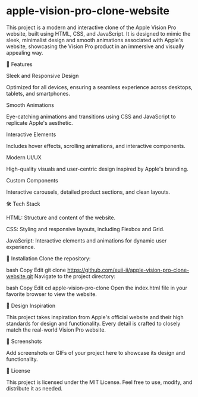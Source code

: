 # apple-vision-pro-clone-website

This project is a modern and interactive clone of the Apple Vision Pro website, built using HTML, CSS, and JavaScript. It is designed to mimic the sleek, minimalist design and smooth animations associated with Apple's website, showcasing the Vision Pro product in an immersive and visually appealing way.

🚀 Features

Sleek and Responsive Design

Optimized for all devices, ensuring a seamless experience across desktops, tablets, and smartphones.

Smooth Animations

Eye-catching animations and transitions using CSS and JavaScript to replicate Apple's aesthetic.

Interactive Elements

Includes hover effects, scrolling animations, and interactive components.

Modern UI/UX

High-quality visuals and user-centric design inspired by Apple's branding.

Custom Components

Interactive carousels, detailed product sections, and clean layouts.

🛠️ Tech Stack

HTML: Structure and content of the website.

CSS: Styling and responsive layouts, including Flexbox and Grid.

JavaScript: Interactive elements and animations for dynamic user experience.

🌟 Installation
Clone the repository:

bash
Copy
Edit
git clone https://github.com/euii-ii/apple-vision-pro-clone-website.git
Navigate to the project directory:

bash
Copy
Edit
cd apple-vision-pro-clone
Open the index.html file in your favorite browser to view the website.

🎨 Design Inspiration

This project takes inspiration from Apple's official website and their high standards for design and functionality. Every detail is crafted to closely match the real-world Vision Pro website.

📸 Screenshots

Add screenshots or GIFs of your project here to showcase its design and functionality.

📝 License

This project is licensed under the MIT License. Feel free to use, modify, and distribute it as needed.
